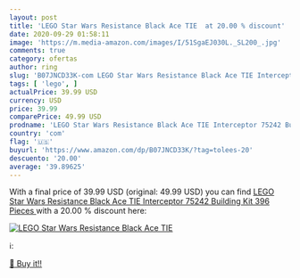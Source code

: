 ```yaml
---
layout: post
title: 'LEGO Star Wars Resistance Black Ace TIE  at 20.00 % discount'
date: 2020-09-29 01:58:11
image: 'https://m.media-amazon.com/images/I/51SgaEJ030L._SL200_.jpg'
comments: true
category: ofertas
author: ring
slug: 'B07JNCD33K-com LEGO Star Wars Resistance Black Ace TIE Interceptor 75242...'
tags: [ 'lego', ]
actualPrice: 39.99 USD
currency: USD
price: 39.99
comparePrice: 49.99 USD
prodname: 'LEGO Star Wars Resistance Black Ace TIE Interceptor 75242 Building Kit  396 Pieces '
country: 'com'
flag: '🇺🇸'
buyurl: 'https://www.amazon.com/dp/B07JNCD33K/?tag=tolees-20'
descuento: '20.00'
average: '39.89625'
---
```


With a final price of 39.99 USD (original: 49.99 USD) you can find [LEGO Star Wars Resistance Black Ace TIE Interceptor 75242 Building Kit  396 Pieces ](https://www.amazon.com/dp/B07JNCD33K/?tag=tolees-20) with a  20.00 % discount here:

[![LEGO Star Wars Resistance Black Ace TIE ](https://m.media-amazon.com/images/I/51SgaEJ030L._SL200_.jpg)](https://www.amazon.com/dp/B07JNCD33K/?tag=tolees-20)

ℹ️:


[🛒 Buy it!!](https://www.amazon.com/dp/B07JNCD33K/?tag=tolees-20)
